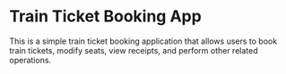 # Train Ticket Booking App

This is a simple train ticket booking application that allows users to book train tickets, modify seats, view receipts, and perform other related operations.

